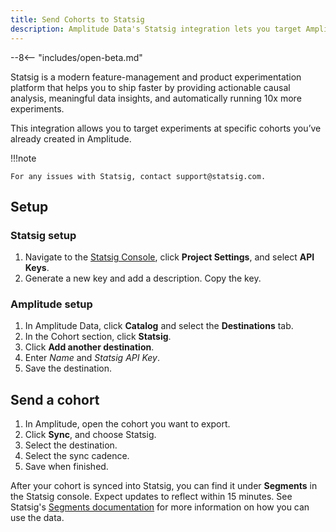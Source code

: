 ```yaml
---
title: Send Cohorts to Statsig
description: Amplitude Data's Statsig integration lets you target Amplitude cohorts with Statsig experiments.
---
```


--8<-- "includes/open-beta.md"

Statsig is a modern feature-management and product experimentation platform that helps you to ship faster by providing actionable causal analysis, meaningful data insights, and automatically running 10x more experiments.

This integration allows you to target experiments at specific cohorts you’ve already created in Amplitude.

!!!note

    For any issues with Statsig, contact support@statsig.com.

## Setup

### Statsig setup

1. Navigate to the [Statsig Console](https://console.statsig.com/login), click **Project Settings**, and select **API Keys**.
2. Generate a new key and add a description. Copy the key. 

### Amplitude setup 

1. In Amplitude Data, click **Catalog** and select the **Destinations** tab.
2. In the Cohort section, click **Statsig**.
3. Click **Add another destination**.
4. Enter _Name_ and _Statsig API Key_.
5. Save the destination.

## Send a cohort

1. In Amplitude, open the cohort you want to export. 
2. Click **Sync**, and choose Statsig.
3. Select the destination.
4. Select the sync cadence.
5. Save when finished.

After your cohort is synced into Statsig, you can find it under **Segments** in the Statsig console. Expect updates to reflect within 15 minutes. See Statsig's [Segments documentation](https://docs.statsig.com/segments) for more information on how you can use the data.
